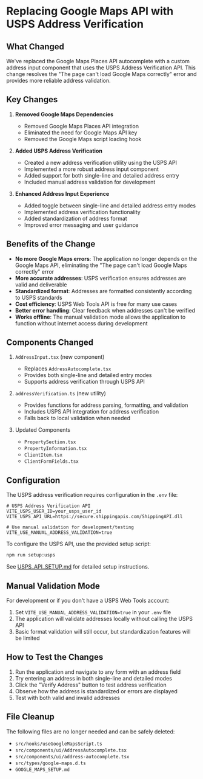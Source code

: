 # Replacing Google Maps API with USPS Address Verification

## What Changed

We've replaced the Google Maps Places API autocomplete with a custom address input component that uses the USPS Address Verification API. This change resolves the "The page can't load Google Maps correctly" error and provides more reliable address validation.

## Key Changes

1. **Removed Google Maps Dependencies**
   - Removed Google Maps Places API integration
   - Eliminated the need for Google Maps API key
   - Removed the Google Maps script loading hook

2. **Added USPS Address Verification**
   - Created a new address verification utility using the USPS API
   - Implemented a more robust address input component
   - Added support for both single-line and detailed address entry
   - Included manual address validation for development

3. **Enhanced Address Input Experience**
   - Added toggle between single-line and detailed address entry modes
   - Implemented address verification functionality
   - Added standardization of address format
   - Improved error messaging and user guidance

## Benefits of the Change

- **No more Google Maps errors**: The application no longer depends on the Google Maps API, eliminating the "The page can't load Google Maps correctly" error
- **More accurate addresses**: USPS verification ensures addresses are valid and deliverable
- **Standardized format**: Addresses are formatted consistently according to USPS standards
- **Cost efficiency**: USPS Web Tools API is free for many use cases
- **Better error handling**: Clear feedback when addresses can't be verified
- **Works offline**: The manual validation mode allows the application to function without internet access during development

## Components Changed

1. `AddressInput.tsx` (new component)
   - Replaces `AddressAutocomplete.tsx`
   - Provides both single-line and detailed entry modes
   - Supports address verification through USPS API

2. `addressVerification.ts` (new utility)
   - Provides functions for address parsing, formatting, and validation
   - Includes USPS API integration for address verification
   - Falls back to local validation when needed

3. Updated Components
   - `PropertySection.tsx`
   - `PropertyInformation.tsx`
   - `ClientItem.tsx`
   - `ClientFormFields.tsx`

## Configuration

The USPS address verification requires configuration in the `.env` file:

```
# USPS Address Verification API
VITE_USPS_USER_ID=your_usps_user_id
VITE_USPS_API_URL=https://secure.shippingapis.com/ShippingAPI.dll

# Use manual validation for development/testing
VITE_USE_MANUAL_ADDRESS_VALIDATION=true
```

To configure the USPS API, use the provided setup script:

```bash
npm run setup:usps
```

See [USPS_API_SETUP.md](USPS_API_SETUP.md) for detailed setup instructions.

## Manual Validation Mode

For development or if you don't have a USPS Web Tools account:

1. Set `VITE_USE_MANUAL_ADDRESS_VALIDATION=true` in your `.env` file
2. The application will validate addresses locally without calling the USPS API
3. Basic format validation will still occur, but standardization features will be limited

## How to Test the Changes

1. Run the application and navigate to any form with an address field
2. Try entering an address in both single-line and detailed modes
3. Click the "Verify Address" button to test address verification
4. Observe how the address is standardized or errors are displayed
5. Test with both valid and invalid addresses

## File Cleanup

The following files are no longer needed and can be safely deleted:

- `src/hooks/useGoogleMapsScript.ts`
- `src/components/ui/AddressAutocomplete.tsx`
- `src/components/ui/address-autocomplete.tsx`
- `src/types/google-maps.d.ts`
- `GOOGLE_MAPS_SETUP.md` 
